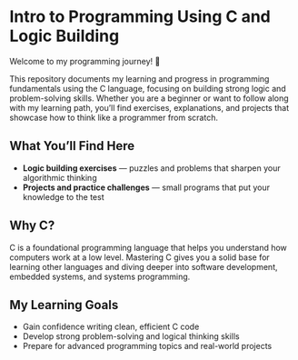 # Intro to Programming Using C and Logic Building

Welcome to my programming journey! 🚀

This repository documents my learning and progress in programming fundamentals using the C language, focusing on building strong logic and problem-solving skills. Whether you are a beginner or want to follow along with my learning path, you’ll find exercises, explanations, and projects that showcase how to think like a programmer from scratch.

## What You’ll Find Here

- **Logic building exercises** — puzzles and problems that sharpen your algorithmic thinking  
- **Projects and practice challenges** — small programs that put your knowledge to the test

## Why C?

C is a foundational programming language that helps you understand how computers work at a low level. Mastering C gives you a solid base for learning other languages and diving deeper into software development, embedded systems, and systems programming.

## My Learning Goals

- Gain confidence writing clean, efficient C code  
- Develop strong problem-solving and logical thinking skills  
- Prepare for advanced programming topics and real-world projects
